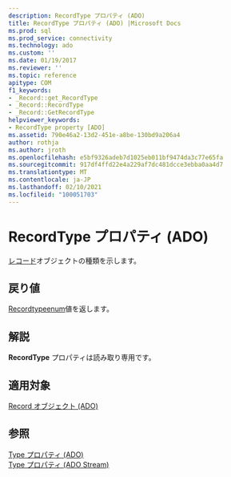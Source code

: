 ```yaml
---
description: RecordType プロパティ (ADO)
title: RecordType プロパティ (ADO) |Microsoft Docs
ms.prod: sql
ms.prod_service: connectivity
ms.technology: ado
ms.custom: ''
ms.date: 01/19/2017
ms.reviewer: ''
ms.topic: reference
apitype: COM
f1_keywords:
- _Record::get_RecordType
- _Record::RecordType
- _Record::GetRecordType
helpviewer_keywords:
- RecordType property [ADO]
ms.assetid: 790e46a2-13d2-451e-a8be-130bd9a206a4
author: rothja
ms.author: jroth
ms.openlocfilehash: e5bf9326adeb7d1025eb011bf9474da3c77e65fa
ms.sourcegitcommit: 917df4ffd22e4a229af7dc481dcce3ebba0aa4d7
ms.translationtype: MT
ms.contentlocale: ja-JP
ms.lasthandoff: 02/10/2021
ms.locfileid: "100051703"
---
```

# <a name="recordtype-property-ado"></a>RecordType プロパティ (ADO)
[レコード](./record-object-ado.md)オブジェクトの種類を示します。  
  
## <a name="return-value"></a>戻り値  
 [Recordtypeenum](./recordtypeenum.md)値を返します。  
  
## <a name="remarks"></a>解説  
 **RecordType** プロパティは読み取り専用です。  
  
## <a name="applies-to"></a>適用対象  
 [Record オブジェクト (ADO)](./record-object-ado.md)  
  
## <a name="see-also"></a>参照  
 [Type プロパティ (ADO)](./type-property-ado.md)   
 [Type プロパティ (ADO Stream)](./type-property-ado-stream.md)